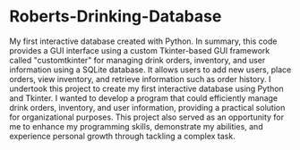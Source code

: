 # Roberts-Drinking-Database
My first interactive database created with Python. In summary, this code provides a GUI interface using a custom Tkinter-based GUI framework called "customtkinter" for managing drink orders, inventory, and user information using a SQLite database. It allows users to add new users, place orders, view inventory, and retrieve information such as order history. I undertook this project to create my first interactive database using Python and Tkinter. I wanted to develop a program that could efficiently manage drink orders, inventory, and user information, providing a practical solution for organizational purposes. This project also served as an opportunity for me to enhance my programming skills, demonstrate my abilities, and experience personal growth through tackling a complex task.
